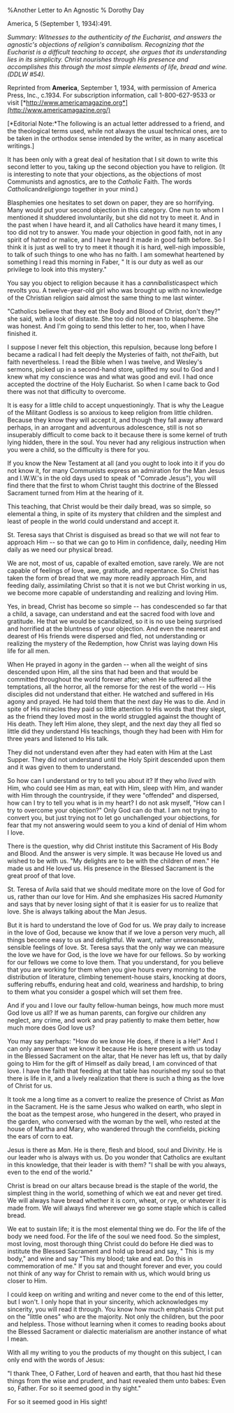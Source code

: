%Another Letter to An Agnostic
% Dorothy Day

America, 5 (September 1, 1934):491.

*Summary: Witnesses to the authenticity of the Eucharist, and answers
the agnostic's objections of religion's cannibalism. Recognizing that
the Eucharist is a difficult teaching to accept, she argues that its
understanding lies in its simplicity. Christ nourishes through His
presence and accomplishes this through the most simple elements of life,
bread and wine. (DDLW \#54).*



Reprinted from **America**, September 1, 1934, with permission of
America Press, Inc., c.1934. For subscription information, call
1-800-627-9533 or visit
[*http://www.americamagazine.org*](http://www.americamagazine.org/)

[*Editorial Note:*The following is an actual letter addressed to
a friend, and the theological terms used, while not always the usual
technical ones, are to be taken in the orthodox sense intended by the
writer, as in many ascetical writings.]

It has been only with a great deal of hesitation that I sit down to
write this second letter to you, taking up the second objection you have
to religion. (It is interesting to note that your objections, as the
objections of most Communists and agnostics, are to the *Catholic*
Faith. The words *Catholic*and*religion*go together in your mind.)

Blasphemies one hesitates to set down on paper, they are so horrifying.
Many would put your second objection in this category. One nun to whom I
mentioned it shuddered involuntarily, but she did not try to meet it.
And in the past when I have heard it, and all Catholics have heard it
many times, I too did not try to answer. You made your objection in good
faith, not in any spirit of hatred or malice, and I have heard it made
in good faith before. So I think it is just as well to try to meet it
though it is hard, well-nigh impossible, to talk of such things to one
who has no faith. I am somewhat heartened by something I read this
morning in Faber, " It is our duty as well as our privilege to look into
this mystery."

You say you object to religion because it has a *cannibalistic*aspect
which revolts you. A twelve-year-old girl who was brought up with no
knowledge of the Christian religion said almost the same thing to me
last winter.

"Catholics believe that they eat the Body and Blood of Christ, don't
they?" she said, with a look of distaste. She too did not mean to
blaspheme. She was honest. And I'm going to send this letter to her,
too, when I have finished it.

I suppose I never felt this objection, this repulsion, because long
before I became a radical I had felt deeply the Mysteries of faith, not
*the*Faith, but faith nevertheless. I read the Bible when I was twelve,
and Wesley's sermons, picked up in a second-hand store, uplifted my soul
to God and I knew what my conscience was and what was good and evil. I
had once accepted the doctrine of the Holy Eucharist. So when I came
back to God there was not that difficulty to overcome.

It is easy for a little child to accept unquestioningly. That is why the
League of the Militant Godless is so anxious to keep religion from
little children. Because they know they will accept it, and though they
fall away afterward perhaps, in an arrogant and adventurous adolescence,
still is not so insuperably difficult to come back to it because there
is some kernel of truth lying hidden, there in the soul. You never had
any religious instruction when you were a child, so the difficulty is
there for you.

If you know the New Testament at all (and you ought to look into it if
you do not know it, for many Communists express an admiration for the
Man Jesus and I.W.W.'s in the old days used to speak of "Comrade
Jesus"), you will find there that the first to whom Christ taught this
doctrine of the Blessed Sacrament turned from Him at the hearing of it.

This teaching, that Christ would be their daily bread, was so simple, so
elemental a thing, in spite of its mystery that children and the
simplest and least of people in the world could understand and accept
it.

St. Teresa says that Christ is disguised as bread so that we will not
fear to approach Him -- so that we can go to Him in confidence, daily,
needing Him daily as we need our physical bread.

We are not, most of us, capable of exalted emotion, save rarely. We are
not capable of feelings of love, awe, gratitude, and repentance. So
Christ has taken the form of bread that we may more readily approach
Him, and feeding daily, assimilating Christ so that it is not we but
Christ working in us, we become more capable of understanding and
realizing and loving Him.

Yes, in bread, Christ has become so simple -- has condescended so far
that a child, a savage, can understand and eat the sacred food with love
and gratitude. He that we would be scandalized, so it is no use being
surprised and horrified at the bluntness of your objection. And even the
nearest and dearest of His friends were dispersed and fled, not
understanding or realizing the mystery of the Redemption, how Christ was
laying down His life for all men.

When He prayed in agony in the garden -- when all the weight of sins
descended upon Him, all the sins that had been and that would be
committed throughout the world forever after; when He suffered all the
temptations, all the horror, all the remorse for the rest of the world
-- His disciples did not understand that either. He watched and suffered
in His agony and prayed. He had told them that the next day He was to
die. And in spite of His miracles they paid so little attention to His
words that they slept, as the friend they loved most in the world
struggled against the thought of His death. They left Him alone, they
slept, and the next day they all fled so little did they understand His
teachings, though they had been with Him for three years and listened to
His talk.

They did not understand even after they had eaten with Him at the Last
Supper. They did not understand until the Holy Spirit descended upon
them and it was given to them to understand.

So how can I understand or try to tell you about it? If they who *lived*
with Him, who could see Him as man, eat with Him, sleep with Him, and
wander with Him through the countryside, if they were "offended" and
dispersed, how can I try to tell you what is in my heart? I do not ask
myself, "How can I try to overcome your objection?" Only God can do
that. I am not trying to convert you, but just trying not to let go
unchallenged your objections, for fear that my not answering would seem
to you a kind of denial of Him whom I love.

There is the question, why did Christ institute this Sacrament of His
Body and Blood. And the answer is very simple. It was because He loved
us and wished to be with us. "My delights are to be with the children of
men." He made us and He loved us. His presence in the Blessed Sacrament
is the great proof of that love.

St. Teresa of Avila said that we should meditate more on the love of God
for us, rather than our love for Him. And she emphasizes His sacred
*Humanity* and says that by never losing sight of that it is easier for
us to realize that love. She is always talking about the Man Jesus.

But it is hard to understand the love of God for us. We pray daily to
increase in the love of God, because we know that if we love a person
very much, all things become easy to us and delightful. We want, rather
unreasonably, sensible feelings of love. St. Teresa says that the only
way we can measure the love we have for God, is the love we have for our
fellows. So by working for our fellows we come to love them. That you
understand, for you believe that you are working for them when you give
hours every morning to the distribution of literature, climbing
tenement-house stairs, knocking at doors, suffering rebuffs, enduring
heat and cold, weariness and hardship, to bring to them what you
consider a gospel which will set them free.

And if you and I love our faulty fellow-human beings, how much more must
God love us all? If we as human parents, can forgive our children any
neglect, any crime, and work and pray patiently to make them better, how
much more does God love us?

You may say perhaps: "How do we know He does, if there is a He!" And I
can only answer that we know it because He is here present with us today
in the Blessed Sacrament on the altar, that He never has left us, that
by daily going to Him for the gift of Himself as daily bread, I am
convinced of that love. I have the faith that feeding at that table has
nourished my soul so that there is life in it, and a lively realization
that there is such a thing as the love of Christ for us.

It took me a long time as a convert to realize the presence of Christ as
*Man* in the Sacrament. He is the same Jesus who walked on earth, who
slept in the boat as the tempest arose, who hungered in the desert, who
prayed in the garden, who conversed with the woman by the well, who
rested at the house of Martha and Mary, who wandered through the
cornfields, picking the ears of corn to eat.

Jesus is there as *Man*. He is there, flesh and blood, soul and
Divinity. He is our leader who is always with us. Do you wonder that
Catholics are exultant in this knowledge, that their leader is with
them? "I shall be with you always, even to the end of the world."

Christ is bread on our altars because bread is the staple of the world,
the simplest thing in the world, something of which we eat and never get
tired. We will always have bread whether it is corn, wheat, or rye, or
whatever it is made from. We will always find wherever we go some staple
which is called bread.

We eat to sustain life; it is the most elemental thing we do. For the
life of the body we need food. For the life of the soul we need food. So
the simplest, most loving, most thorough thing Christ could do before He
died was to institute the Blessed Sacrament and hold up bread and say, "
This is my body," and wine and say "This my blood; take and eat. Do this
in commemoration of me." If you sat and thought forever and ever, you
could not think of any way for Christ to remain with us, which would
bring us closer to Him.

I could keep on writing and writing and never come to the end of this
letter, but I won't. I only hope that in your sincerity, which
acknowledges my sincerity, you will read it through. You know how much
emphasis Christ put on the "little ones" who are the majority. Not only
the children, but the poor and helpless. Those without learning when it
comes to reading books about the Blessed Sacrament or dialectic
materialism are another instance of what I mean.

With all my writing to you the products of my thought on this subject, I
can only end with the words of Jesus:

"I thank Thee, O Father, Lord of heaven and earth, that thou hast hid
these things from the wise and prudent, and hast revealed them unto
babes: Even so, Father. For so it seemed good in thy sight."

For so it seemed good in His sight!
